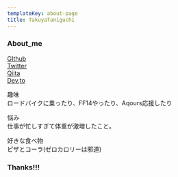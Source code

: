 ```yaml
---
templateKey: about-page
title: TakuyaTaniguchi
---
```

### About_me

[GIthub](https://github.com/TakuyaTaniguchi)\
[Twitter](https://twitter.com/RinstarskyKujat)\
[Qiita](https://qiita.com/RinT_T)\
[Dev,to](https://dev.to/rinstarskykujat)

趣味\
ロードバイクに乗ったり、FF14やったり、Aqours応援したり

悩み\
仕事が忙しすぎて体重が激増したこと。

好きな食べ物\
ピザとコーラ(ゼロカロリーは邪道)

### **Thanks!!!**
